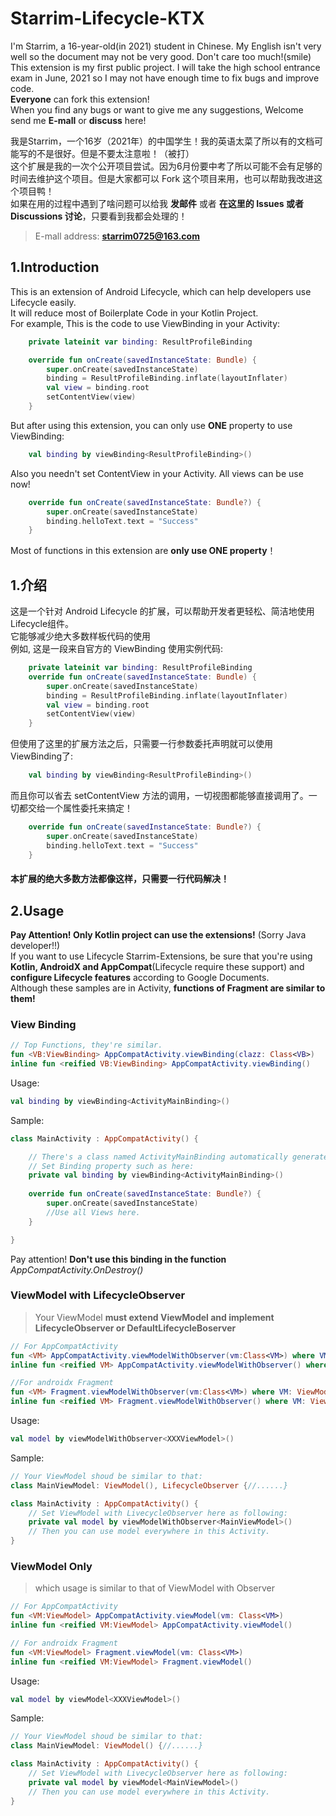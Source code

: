 # Starrim-Lifecycle-KTX
I'm Starrim, a 16-year-old(in 2021) student in Chinese. My English isn't very well so the document may not be very good. Don't care too much!(smile)<br>
This extension is my first public project. I will take the high school entrance exam in June, 2021 so I may not have enough time to fix bugs and improve code.
<br> **Everyone** can fork this extension! 
<br> When you find any bugs or want to give me any suggestions, Welcome send me **E-mall** or **discuss** here!
<br>

我是Starrim，一个16岁（2021年）的中国学生！我的英语太菜了所以有的文档可能写的不是很好。但是不要太注意啦！（被打）
<br>这个扩展是我的一次个公开项目尝试。因为6月份要中考了所以可能不会有足够的时间去维护这个项目。但是大家都可以 Fork 这个项目来用，也可以帮助我改进这个项目鸭！
<br>如果在用的过程中遇到了啥问题可以给我 **发邮件** 或者 **在这里的 Issues 或者 Discussions 讨论**，只要看到我都会处理的！
> E-mall address: **starrim0725@163.com**

## 1.Introduction
This is an extension of Android Lifecycle, which can help developers use Lifecycle easily. 
<br>It will reduce most of Boilerplate Code in your Kotlin Project.
<br>For example, This is the code to use ViewBinding in your Activity:
```kotlin
    private lateinit var binding: ResultProfileBinding

    override fun onCreate(savedInstanceState: Bundle) {
        super.onCreate(savedInstanceState)
        binding = ResultProfileBinding.inflate(layoutInflater)
        val view = binding.root
        setContentView(view)
    }
```

But after using this extension, you can only use **ONE** property to use ViewBinding:
```kotlin
    val binding by viewBinding<ResultProfileBinding>()
```
Also you needn't set ContentView in your Activity. All views can be use now!
```kotlin
    override fun onCreate(savedInstanceState: Bundle?) {
        super.onCreate(savedInstanceState)
        binding.helloText.text = "Success"
    }
```
Most of functions in this extension are **only use ONE property**！
## 1.介绍
这是一个针对 Android Lifecycle 的扩展，可以帮助开发者更轻松、简洁地使用 Lifecycle组件。
<br>它能够减少绝大多数样板代码的使用
<br>例如, 这是一段来自官方的 ViewBinding 使用实例代码:
```kotlin
    private lateinit var binding: ResultProfileBinding
    override fun onCreate(savedInstanceState: Bundle) {
        super.onCreate(savedInstanceState)
        binding = ResultProfileBinding.inflate(layoutInflater)
        val view = binding.root
        setContentView(view)
    }
```
但使用了这里的扩展方法之后，只需要一行参数委托声明就可以使用 ViewBinding了:
```kotlin
    val binding by viewBinding<ResultProfileBinding>()
```
而且你可以省去 setContentView 方法的调用，一切视图都能够直接调用了。一切都交给一个属性委托来搞定！
```kotlin
    override fun onCreate(savedInstanceState: Bundle?) {
        super.onCreate(savedInstanceState)
        binding.helloText.text = "Success"
    }
```
#### 本扩展的**绝大多数方法**都像这样，**只需要一行代码**解决！

## 2.Usage
**Pay Attention! Only Kotlin project can use the extensions!** (Sorry Java developer!!)<br>
If you want to use Lifecycle Starrim-Extensions, be sure that you're using **Kotlin, AndroidX and AppCompat**(Lifecycle require these support) and **configure Lifecycle features** according to Google Documents.<br>
Although these samples are in Activity, **functions of Fragment are similar to them!**
### View Binding
```kotlin
// Top Functions, they're similar.
fun <VB:ViewBinding> AppCompatActivity.viewBinding(clazz: Class<VB>)
inline fun <reified VB:ViewBinding> AppCompatActivity.viewBinding()
```
Usage:
```kotlin
val binding by viewBinding<ActivityMainBinding>()
```
Sample:
```kotlin
class MainActivity : AppCompatActivity() {

    // There's a class named ActivityMainBinding automatically generated by Androud ViewBinding.
    // Set Binding property such as here:
    private val binding by viewBinding<ActivityMainBinding>()
    
    override fun onCreate(savedInstanceState: Bundle?) {
        super.onCreate(savedInstanceState)
        //Use all Views here.
    }

}
```
Pay attention! **Don't use this binding in the function** *AppCompatActivity.OnDestroy()*

### ViewModel with LifecycleObserver
>Your ViewModel **must extend ViewModel and implement LifecycleObserver or DefaultLifecycleBoserver**
```kotlin
// For AppCompatActivity
fun <VM> AppCompatActivity.viewModelWithObserver(vm:Class<VM>) where VM: ViewModel, VM:LifecycleObserver
inline fun <reified VM> AppCompatActivity.viewModelWithObserver() where VM: ViewModel, VM:LifecycleObserver

//For androidx Fragment
fun <VM> Fragment.viewModelWithObserver(vm:Class<VM>) where VM: ViewModel, VM:LifecycleObserver
inline fun <reified VM> Fragment.viewModelWithObserver() where VM: ViewModel, VM:LifecycleObserver
```
Usage:
```kotlin
val model by viewModelWithObserver<XXXViewModel>()
```
Sample:
```kotlin
// Your ViewModel shoud be similar to that:
class MainViewModel: ViewModel(), LifecycleObserver {//......}

class MainActivity : AppCompatActivity() {
    // Set ViewModel with LivecycleObserver here as following:
    private val model by viewModelWithObserver<MainViewModel>()
    // Then you can use model everywhere in this Activity.
}
```

### ViewModel Only
> which usage is similar to that of ViewModel with Observer
```kotlin
// For AppCompatActivity
fun <VM:ViewModel> AppCompatActivity.viewModel(vm: Class<VM>)
inline fun <reified VM:ViewModel> AppCompatActivity.viewModel()

// For androidx Fragment
fun <VM:ViewModel> Fragment.viewModel(vm: Class<VM>)
inline fun <reified VM:ViewModel> Fragment.viewModel()
```
Usage:
```kotlin
val model by viewModel<XXXViewModel>()
```
Sample:
```kotlin
// Your ViewModel shoud be similar to that:
class MainViewModel: ViewModel() {//......}

class MainActivity : AppCompatActivity() {
    // Set ViewModel with LivecycleObserver here as following:
    private val model by viewModel<MainViewModel>()
    // Then you can use model everywhere in this Activity.
}
```
